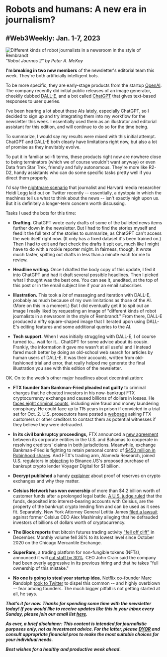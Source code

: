 # Robots and humans: A new era in journalism?
## #Web3Weekly: Jan. 1-7, 2023

![Different kinds of robot journalists in a newsroom in the style of Rembrandt](https://w3w.news/img/illos/robot-journos-2-cropped.jpg)
*"Robot Journos 2" by Peter A. McKay*

**I'm breaking in two new members** of the newsletter's editorial team this week. They're both artificially intelligent bots.

To be more specific, they are early-stage products from the startup
[OpenAI](https://openai.com/). The company recently did initial public releases of an image generator, cheekily dubbed [DALL-E](https://openai.com/dall-e-2/), and a bot called [ChatGPT](https://chat.openai.com/) that gives text-based responses to user queries.  

I've been hearing a lot about these AIs lately, especially ChatGPT, so I decided to sign up and try integrating them into my workflow for the newsletter this week. I essentially used them as an illustrator and editorial assistant for this edition, and will continue to do so for the time being.

To summarize, I would say my results were mixed with this initial attempt. ChatGPT and DALL-E both clearly have limitations right now, but also a lot of promise as they inevitably evolve.

To put it in familiar sci-fi terms, these products right now are nowhere close to being terminators (which we of course wouldn't want anyway) or even Data from Star Trek, friendly and fully autonomous. They're more like R2-D2, handy assistants who can do some specific tasks pretty well if you direct them properly.

I'd say the [nightmare scenario](https://twitter.com/heidilegg/status/1609607413149073414) that journalist and Harvard media researcher Heidi Legg laid out on Twitter recently -- essentially, a dystopia in which the machines tell us what to think about the news -- isn't exactly nigh upon us. But it is definitely a longer-term concern worth discussing.

Tasks I used the bots for this time:

- **Drafting.** ChatGPT wrote early drafts of some of the bulleted news items further down in the newsletter. But I had to find the stories myself and feed it the full text of the stories to summarize, as ChatGPT can't access the web itself right now. (It only has a fixed dataset it's been trained on.) Then I had to edit and fact check the drafts it spit out, much like I might have to do with a rookie reporter might. In fairness, though, it wrote much faster, spitting out drafts in less than a minute each for me to review.

- **Headline writing.** Once I drafted the body copy of this update, I fed it into ChatGPT and had it draft several possible headlines. Then I picked what I thought was the best one. You can see it, unedited, at the top of this post or in the email subject line if your an email subscriber.

- **Illustration.** This took a *lot* of massaging and iteration with DALL-E, probably as much because of my own limitations as those of the AI. (More on this in a moment.) But I did eventually get it to spit out an image I really liked by requesting an image of "different kinds of robot journalists in a newsroom in the style of Rembrandt." From there, DALL-E produced a nifty square-shaped image that I iterated upon using DALL-E's editing features and some additional queries to the AI.

- **Tech support.** When I was initially struggling with DALL-E, I of course turned to... wait for it... ChatGPT for some advice about its cousin. Frankly, the information it gave me wasn't at all useful and I instead fared much better by doing an old-school web search for articles by human users of DALL-E. It was their accounts, written from old-fashioned trial and error, that really helped me generate the final illustration you see with this edition of the newsletter.  

OK. On to the week's other major headlines about decentralization:

- **FTX founder Sam Bankman-Fried pleaded not guilty** to criminal charges that he cheated investors in his now-bankrupt FTX cryptocurrency exchange and caused billions of dollars in losses. He [faces eight criminal counts](https://www.reuters.com/legal/bankman-fried-set-enter-not-guilty-plea-ftx-fraud-case-2023-01-03/), including wire fraud and money laundering conspiracy. He could face up to 115 years in prison if convicted in a trial set for Oct. 2. U.S. prosecutors have posted a [webpage](https://www.justice.gov/usao-sdny/united-states-v-samuel-bankman-fried-aka-sbf-22-cr-673-lak) asking FTX customers or other creditors to contact them as potential witnesses if they believe they were defrauded.

- **In its civil bankruptcy proceedings,** FTX announced a [new agreement](https://www.prnewswire.com/news-releases/ftx-debtors-and-ftx-dm-bahamas-announce-cooperation-agreement-301715690.html) between its corporate entities in the U.S. and Bahamas to cooperate in resolving creditors' claims in both jurisdictions. Meanwhile, exchange Bankman-Fried is fighting to retain personal control of [$450 million in Robinhood shares](https://www.coindesk.com/business/2023/01/06/sam-bankman-fried-seeks-to-keep-grasp-on-450m-in-robinhood-shares/). And FTX's trading arm, Alameda Research, joined U.S. regulators in [objecting](https://www.coindesk.com/policy/2023/01/05/bankman-frieds-alameda-joins-chorus-objecting-to-binance-voyager-buy/) to Binance.US's proposed purchase of bankrupt crypto lender Voyager Digital for $1 billion.

- **Decrypt published** a handy [explainer](https://decrypt.co/resources/what-are-proof-reserves-why-do-they-matter) about proof of reserves on crypto exchanges and why they matter.  

- **Celsius Network has won ownership** of more than $4.2 billion worth of customer funds after a prolonged legal battle. [A U.S. judge ruled](https://247wallst.com/investing/2023/01/05/celsius-wins-ownership-of-4-2b-worth-of-customers-funds/) that the funds, deposited into interest-bearing accounts with Celsius, are the property of the bankrupt crypto lending firm and can be used as it sees fit. Separately, New York Attorney General Letitia James [filed a lawsuit](https://ag.ny.gov/press-release/2023/attorney-general-james-sues-former-ceo-celsius-cryptocurrency-platform-defrauding) against former Celsius CEO Alex Mashinsky alleging that he defrauded investors of billions of dollars worth of cryptocurrency.

- **The Block reports** that bitcoin futures trading activity ["fell off cliff"](https://www.theblock.co/post/199817/bitcoin-futures-activity-fell-off-cliff-in-december) in December. Monthly volume fell 36% to its lowest level since October 2020 on the Chicago Mercantile Exchange.

- **SuperRare,** a trading platform for non-fungible tokens (NFTs), announced it will [cut staff by 30%](https://decrypt.co/118615/nft-marketplace-superrare-cuts-30-of-staff-we-over-hired). CEO John Crain said the company had been overly aggressive in its previous hiring and that he takes "full ownership of this mistake."

- **No one is going to steal your startup idea.** Netflix co-founder Marc Randolph [took to Twitter](https://twitter.com/mbrandolph/status/1606168786918289408) to dispel this common -- and highly overblown -- fear among founders. The much bigger pitfall is not getting started at all, he says.

_**That’s it for now. Thanks for spending some time with the newsletter today! If you would like to receive updates like this in your inbox every Sunday, please join our email list [here](https://w3w.news).**_ <!-- Be sure to delete that last line for copy going out to existing email subscribers, of course. -->

_**As ever, a brief disclaimer: This content is intended for journalistic purposes only, not as investment advice. For the latter, please [DYOR](https://www.google.com/search?q=DYOR&sxsrf=ALiCzsbQdCxZ0zVRVuYN5L2c-89lO7I5cw%3A1663013827193&source=hp&ei=w5MfY5f5BrylptQPrba9uAo&iflsig=AJiK0e8AAAAAYx-h08-1Cfk2JUZBncAoNuCZfyyt_eDY&ved=0ahUKEwjX5q-jiZD6AhW8kokEHS1bD6cQ4dUDCAk&uact=5&oq=DYOR&gs_lcp=Cgdnd3Mtd2l6EAMyCAgAEIAEELEDMgsIABCABBCxAxCLAzIICAAQgAQQiwMyCAgAEIAEEIsDMggIABCABBCLAzIICAAQgAQQiwMyCggAEIAEEAoQiwMyBQgAEIAEMgUIABCABDIFCAAQgAQ6BAgjECc6CAguELEDEIMBOhEILhCABBCxAxCDARDHARDRAzoLCAAQgAQQsQMQgwE6CAgAELEDEIMBOgsILhCABBCxAxCDAToECAAQA1AAWLEEYJkGaABwAHgBgAHaAYgB2wOSAQUyLjEuMZgBAKABAbgBAQ&sclient=gws-wiz) and consult appropriate financial pros to make the most suitable choices for your individual needs.**_

_**Best wishes for a healthy and productive week ahead.**_  
